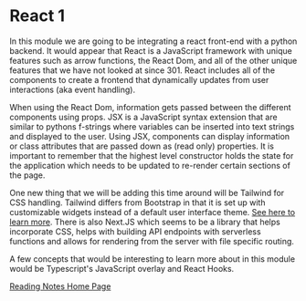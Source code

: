# React 1

In this module we are going to be integrating a react front-end with a python backend. It would appear that React is a JavaScript framework with unique features such as arrow functions, the React Dom, and all of the other unique features that we have not looked at since 301. React includes all of the components to create a frontend that dynamically updates from user interactions (aka event handling).

When using the React Dom, information gets passed between the different components using props. JSX is a JavaScript syntax extension that are similar to pythons f-strings where variables can be inserted into text strings and displayed to the user. Using JSX, components can display information or class attributes that are passed down as (read only) properties. It is important to remember that the highest level constructor holds the state for the application which needs to be updated to re-render certain sections of the page.

One new thing that we will be adding this time around will be Tailwind for CSS handling. Tailwind differs from Bootstrap in that it is set up with customizable widgets instead of a default user interface theme. [See here to learn more](https://blog.logrocket.com/tailwind-css-vs-bootstrap-ui-kits/). There is also Next.JS which seems to be a library that helps incorporate CSS, helps with building API endpoints with serverless functions and allows for rendering from the server with file specific routing.

A few concepts that would be interesting to learn more about in this module would be Typescript's JavaScript overlay and React Hooks.

[Reading Notes Home Page](README.md)